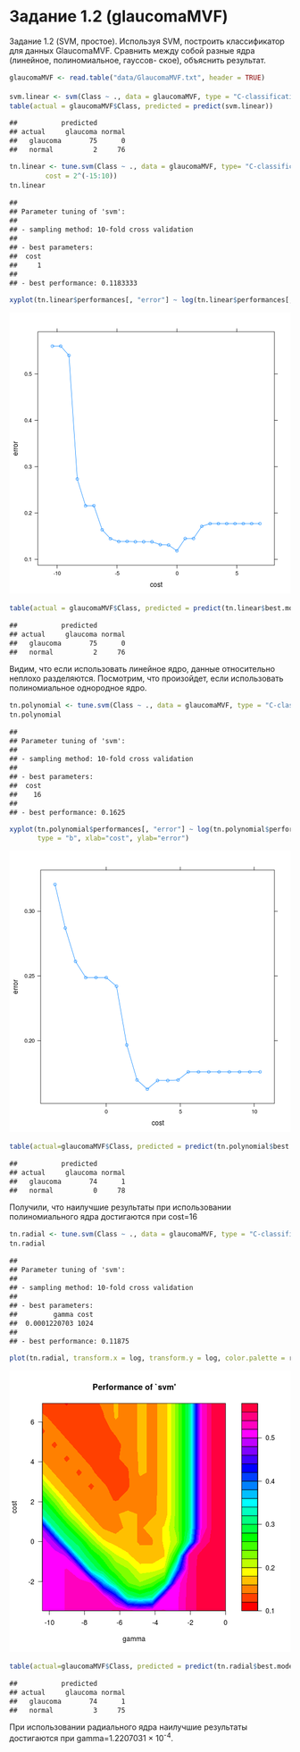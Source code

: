 Задание 1.2 (glaucomaMVF)
========================================================

Задание 1.2 (SVM, простое). Используя SVM, построить классификатор для данных
GlaucomaMVF. Сравнить между собой разные ядра (линейное, полиномиальное, гауссов-
ское), объяснить результат.





```r
glaucomaMVF <- read.table("data/GlaucomaMVF.txt", header = TRUE)

svm.linear <- svm(Class ~ ., data = glaucomaMVF, type = "C-classification", kernel = "linear")
table(actual = glaucomaMVF$Class, predicted = predict(svm.linear))
```

```
##           predicted
## actual     glaucoma normal
##   glaucoma       75      0
##   normal          2     76
```

```r
tn.linear <- tune.svm(Class ~ ., data = glaucomaMVF, type= "C-classification", kernel = "linear", 
         cost = 2^(-15:10))
tn.linear
```

```
## 
## Parameter tuning of 'svm':
## 
## - sampling method: 10-fold cross validation 
## 
## - best parameters:
##  cost
##     1
## 
## - best performance: 0.1183333
```

```r
xyplot(tn.linear$performances[, "error"] ~ log(tn.linear$performances[, "cost"]), type = "b", xlab="cost", ylab="error")
```

![plot of chunk glaucoma_linear](figure/glaucoma_linear-1.png) 

```r
table(actual = glaucomaMVF$Class, predicted = predict(tn.linear$best.model))
```

```
##           predicted
## actual     glaucoma normal
##   glaucoma       75      0
##   normal          2     76
```

Видим, что если использовать линейное ядро, данные относительно неплохо разделяются. Посмотрим, что произойдет, если использовать полиномиальное однородное ядро. 


```r
tn.polynomial <- tune.svm(Class ~ ., data = glaucomaMVF, type = "C-classification", kernel = "polynomial", cost = 2^(-5:15))
tn.polynomial
```

```
## 
## Parameter tuning of 'svm':
## 
## - sampling method: 10-fold cross validation 
## 
## - best parameters:
##  cost
##    16
## 
## - best performance: 0.1625
```

```r
xyplot(tn.polynomial$performances[, "error"] ~ log(tn.polynomial$performances[, "cost"]), 
       type = "b", xlab="cost", ylab="error")
```

![plot of chunk glaucoma_polynomial](figure/glaucoma_polynomial-1.png) 

```r
table(actual=glaucomaMVF$Class, predicted = predict(tn.polynomial$best.model))
```

```
##           predicted
## actual     glaucoma normal
##   glaucoma       74      1
##   normal          0     78
```

Получили, что наилучшие результаты при использовании полиномиального ядра достигаются при cost=16


```r
tn.radial <- tune.svm(Class ~ ., data = glaucomaMVF, type = "C-classification", kernel = "radial", cost = 2^(-5:10), gamma=2^(-15:0)) 
tn.radial
```

```
## 
## Parameter tuning of 'svm':
## 
## - sampling method: 10-fold cross validation 
## 
## - best parameters:
##         gamma cost
##  0.0001220703 1024
## 
## - best performance: 0.11875
```

```r
plot(tn.radial, transform.x = log, transform.y = log, color.palette = rainbow)
```

![plot of chunk glaucoma_radial](figure/glaucoma_radial-1.png) 

```r
table(actual=glaucomaMVF$Class, predicted = predict(tn.radial$best.model))
```

```
##           predicted
## actual     glaucoma normal
##   glaucoma       74      1
##   normal          3     75
```

При использовании радиального ядра наилучшие результаты достигаются при gamma=1.2207031 &times; 10<sup>-4</sup>.
